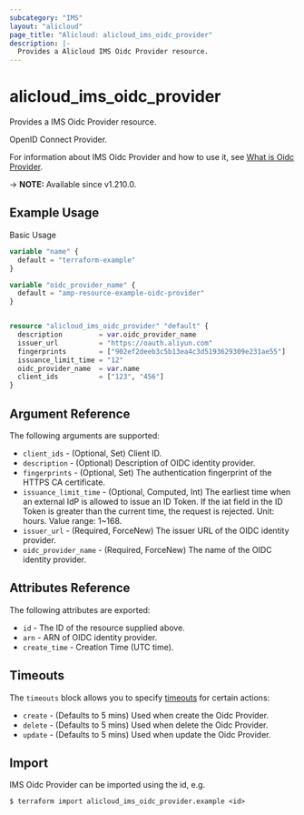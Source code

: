 ```yaml
---
subcategory: "IMS"
layout: "alicloud"
page_title: "Alicloud: alicloud_ims_oidc_provider"
description: |-
  Provides a Alicloud IMS Oidc Provider resource.
---
```


# alicloud_ims_oidc_provider

Provides a IMS Oidc Provider resource.

OpenID Connect Provider.

For information about IMS Oidc Provider and how to use it, see [What is Oidc Provider](https://www.alibabacloud.com/help/en/ram/developer-reference/api-ims-2019-08-15-createoidcprovider).

-> **NOTE:** Available since v1.210.0.

## Example Usage

Basic Usage

```terraform
variable "name" {
  default = "terraform-example"
}

variable "oidc_provider_name" {
  default = "amp-resource-example-oidc-provider"
}


resource "alicloud_ims_oidc_provider" "default" {
  description         = var.oidc_provider_name
  issuer_url          = "https://oauth.aliyun.com"
  fingerprints        = ["902ef2deeb3c5b13ea4c3d5193629309e231ae55"]
  issuance_limit_time = "12"
  oidc_provider_name  = var.name
  client_ids          = ["123", "456"]
}
```

## Argument Reference

The following arguments are supported:
* `client_ids` - (Optional, Set) Client ID. 
* `description` - (Optional) Description of OIDC identity provider.
* `fingerprints` - (Optional, Set) The authentication fingerprint of the HTTPS CA certificate.
* `issuance_limit_time` - (Optional, Computed, Int) The earliest time when an external IdP is allowed to issue an ID Token. If the iat field in the ID Token is greater than the current time, the request is rejected.
Unit: hours. Value range: 1~168.
* `issuer_url` - (Required, ForceNew) The issuer URL of the OIDC identity provider.
* `oidc_provider_name` - (Required, ForceNew) The name of the OIDC identity provider.

## Attributes Reference

The following attributes are exported:
* `id` - The ID of the resource supplied above.
* `arn` - ARN of OIDC identity provider.
* `create_time` - Creation Time (UTC time).

## Timeouts

The `timeouts` block allows you to specify [timeouts](https://www.terraform.io/docs/configuration-0-11/resources.html#timeouts) for certain actions:
* `create` - (Defaults to 5 mins) Used when create the Oidc Provider.
* `delete` - (Defaults to 5 mins) Used when delete the Oidc Provider.
* `update` - (Defaults to 5 mins) Used when update the Oidc Provider.

## Import

IMS Oidc Provider can be imported using the id, e.g.

```shell
$ terraform import alicloud_ims_oidc_provider.example <id>
```